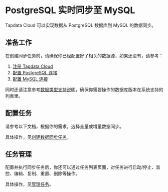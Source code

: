 # PostgreSQL 实时同步至 MySQL

Tapdata Cloud 可以实现数据从 PostgreSQL 数据库到 MySQL 的数据同步。 

## 准备工作 

在创建同步任务前，请确保你已经配置好了相关的数据源，如果还没有，请参考： 

1. [注册 Tapdata Cloud](https://cloud.tapdata.net)
2. [配置 PostgreSQL 连接](../../prerequisites/on-prem-databases/postgresql.md)
3. [配置 MySQL 连接](../../prerequisites/on-prem-databases/mysql.md)

同时还请注意参考[数据类型支持说明](../../user-guide/no-supported-data-type.md)，确保你需要操作的数据库版本在系统支持的列表里。

## 配置任务 

请参考以下文档，根据你的需求，选择全量或增量数据同步。

具体操作，见[创建数据同步任务](../../quick-start/create-task)。

## 任务管理 

配置并执行同步任务后，你还可以通过任务列表页面，对任务进行启动/停止、监控、编辑、复制、重置、删除等操作。 

具体操作，见[管理任务](../../user-guide/copy-data/manage-task.md)。